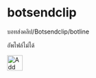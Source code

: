 # botsendclip
บอทส่งคลิป/Botsendclip/botline


อัพไฟล์ไม่ได้ 

<a href="https://line.me/R/ti/p/~thirdz11"><img height="36" border="0" alt="Add Friend" src="https://scdn.line-apps.com/n/line_add_friends/btn/en.png"></a>
